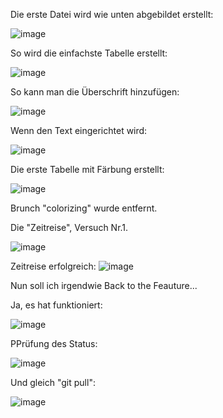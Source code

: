 Die erste Datei wird wie unten abgebildet erstellt:

![image](https://github.com/its-942628/LaTex-Tables/assets/153672630/28ab4b6c-d94d-4963-bcea-bd693e7db54c)

So wird die einfachste Tabelle erstellt:

![image](https://github.com/its-942628/LaTex-Tables/assets/153672630/6dcfdac7-5171-49f9-881d-4c11b733bc6e)

So kann man die Überschrift hinzufügen:

![image](https://github.com/its-942628/LaTex-Tables/assets/153672630/6455c9a2-0a2e-4970-a82d-ab91449bc660)

Wenn den Text eingerichtet wird:

![image](https://github.com/its-942628/LaTex-Tables/assets/153672630/dc54e91d-2b94-4cfa-83fb-d19c4ad5cb6b)

 Die erste Tabelle mit Färbung erstellt:

 ![image](https://github.com/its-942628/LaTex-Tables/assets/153672630/a8b1a4f1-4a77-4f6e-9e85-0bf01a502805)

Brunch "colorizing" wurde entfernt.

Die "Zeitreise", Versuch Nr.1.

![image](https://github.com/its-942628/LaTex-Tables/assets/153672630/264d7857-21e9-4458-bbea-d65bcf761323)

Zeitreise erfolgreich:
![image](https://github.com/its-942628/LaTex-Tables/assets/153672630/59c0917c-4af3-43a7-839e-a0d18dbecdf9)

Nun soll ich irgendwie Back to the Feauture...

Ja, es hat funktioniert:

![image](https://github.com/its-942628/LaTex-Tables/assets/153672630/9406bee8-94ec-468a-a58c-b735048a9d5a)

PPrüfung des Status:

![image](https://github.com/its-942628/LaTex-Tables/assets/153672630/9e2672f3-aa28-4536-87f0-baab7844a6f4)

Und gleich "git pull":

![image](https://github.com/its-942628/LaTex-Tables/assets/153672630/51c00a58-2f4e-4f9b-b225-24e48469b431)



